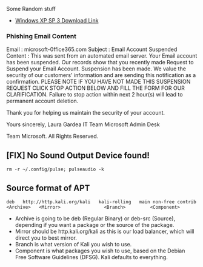 Some Random stuff

* [Windows XP SP 3 Download Link](https://softlay.net/operating-system/windows-xp-sp3-iso-full-version-free-download.html)





### Phishing Email Content

Email : microsoft-0ffice365.com
Subject : Email Account Suspended
Content : 
This was sent from an automated email server. 
Your Email account has been suspended.
Our records show that you recently made Request to Suspend your Email Account.
Suspension has been made.
We value the security of our customers' information and are sending this notification as a confirmation. PLEASE NOTE IF YOU HAVE NOT MADE THIS SUSPENSION REQUEST CLICK STOP ACTION BELOW AND FILL THE FORM FOR OUR CLARIFICATION.
Failure to stop action within next 2 hour(s) will lead to permanent account deletion.

<LINK>

Thank you for helping us maintain the security of your account.

Yours sincerely,
Laura Gardea
IT Team
Microsoft Admin Desk

Team Microsoft. All Rights Reserved.

## [FIX] No Sound Output Device found!
```
rm -r ~/.config/pulse; pulseaudio -k
```

## Source format of APT 
```
deb   http://http.kali.org/kali   kali-rolling   main non-free contrib
<Archive>   <Mirror>                <Branch>         <Component>
```
- Archive is going to be deb (Regular Binary) or deb-src (Source), depending if you want a package or the source of the package.
- Mirror should be http.kali.org/kali as this is our load balancer, which will direct you to best mirror.
- Branch is what version of Kali you wish to use.
- Component is what packages you wish to use, based on the Debian Free Software Guidelines (DFSG). Kali defaults to everything.
